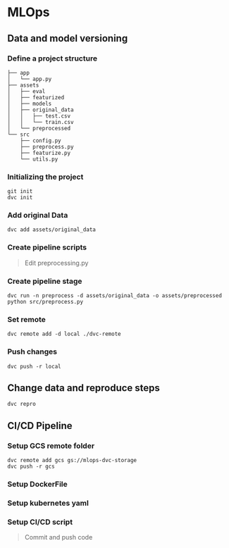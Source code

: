 # MLOps

## Data and model versioning

### Define a project structure

```
├── app
│   └── app.py
├── assets
│   ├── eval
│   ├── featurized
│   ├── models
│   ├── original_data
│   │   ├── test.csv
│   │   └── train.csv
│   └── preprocessed
└── src
    ├── config.py
    ├── preprocess.py
    ├── featurize.py
    └── utils.py
```

### Initializing the project

```
git init
dvc init
```

### Add original Data

```
dvc add assets/original_data
```

### Create pipeline scripts

> Edit preprocessing.py

### Create pipeline stage

```
dvc run -n preprocess -d assets/original_data -o assets/preprocessed python src/preprocess.py
```

### Set remote

```
dvc remote add -d local ./dvc-remote
```

### Push changes

```
dvc push -r local
```

## Change data and reproduce steps

```
dvc repro
```

## CI/CD Pipeline

### Setup GCS remote folder

```
dvc remote add gcs gs://mlops-dvc-storage
dvc push -r gcs
```

### Setup DockerFile

### Setup kubernetes yaml

### Setup CI/CD script

> Commit and push code